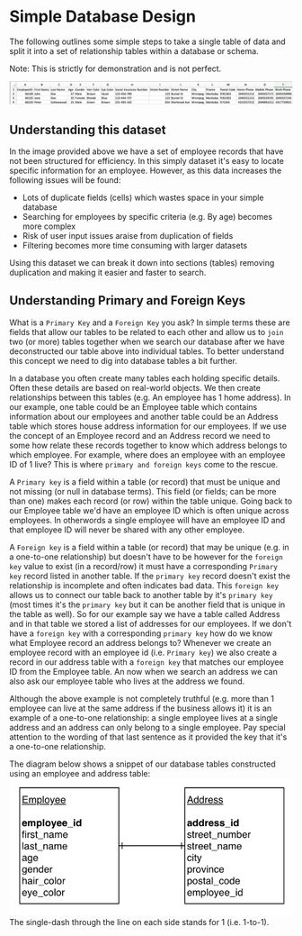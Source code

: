 # Simple Database Design

The following outlines some simple steps to take a single table of data and split it into a set of relationship tables within a database or schema. 

Note: This is strictly for demonstration and is not perfect. 

![Unstructured Data Set](https://raw.githubusercontent.com/rydevops/SimpleORM/master/Sample%20Data%20Set.png)

## Understanding this dataset

In the image provided above we have a set of employee records that have not been structured for efficiency. In this simply dataset it's easy to locate specific information for an employee. However, as this data increases the following issues will be found:

*  Lots of duplicate fields (cells) which wastes space in your simple database
*  Searching for employees by specific criteria (e.g. By age) becomes more complex
*  Risk of user input issues araise from duplication of fields
*  Filtering becomes more time consuming with larger datasets

Using this dataset we can break it down into sections (tables) removing duplication and making it easier and faster to search. 

## Understanding Primary and Foreign Keys

What is a `Primary Key` and a `Foreign Key` you ask? In simple terms these are fields that allow our tables to be related to each other and allow us to `join` two (or more) tables together when we search our database after we have deconstructed our table above into individual tables. To better understand this concept we need to dig into database tables a bit further. 

In a database you often create many tables each holding specific details. Often these details are based on real-world objects. We then create relationships between this tables (e.g. An employee has 1 home address). In our example, one table could be an Employee table which contains information about our employees and another table could be an Address table which stores house address information for our employees. If we use the concept of an Employee record and an Address record we need to some how relate these records together to know which address belongs to which employee. For example, where does an employee with an employee ID of 1 live? This is where `primary and foreign keys` come to the rescue. 

A `Primary key` is a field within a table (or record) that must be unique and not missing (or null in database terms). This field (or fields; can be more than one) makes each record (or row) within the table unique. Going back to our Employee table we'd have an employee ID which is often unique across employees. In otherwords a single employee will have an employee ID and that employee ID will never be shared with any other employee. 

A `Foreign key` is a field within a table (or record) that may be unique (e.g. in a one-to-one relationship) but doesn't have to be however for the `foreign key` value to exist (in a record/row) it must have a corresponding `Primary key` record listed in another table. If the `primary key` record doesn't exist the relationship is incomplete and often indicates bad data. This `foreign key` allows us to connect our table back to another table by it's `primary key` (most times it's the `primary key` but it can be another field that is unique in the table as well). So for our example say we have a table called Address and in that table we stored a list of addresses for our employees. If we don't have a `foreign key` with a corresponding `primary key` how do we know what Employee record an address belongs to? Whenever we create an employee record with an employee id (i.e. `Primary key`) we also create a record in our address table with a `foreign key` that matches our employee ID from the Employee table. An now when we search an address we can also ask our employee table who lives at the address we found. 

Although the above example is not completely truthful (e.g. more than 1 employee can live at the same address if the business allows it) it is an example of a one-to-one relationship: a single employee lives at a single address and an address can only belong to a single employee. Pay special attention to the wording of that last sentence as it provided the key that it's a one-to-one relationship.  

The diagram below shows a snippet of our database tables constructed using an employee and address table:
![one-to-one relationship](https://raw.githubusercontent.com/rydevops/SimpleORM/master/one-to-one.png)
The single-dash through the line on each side stands for 1 (i.e. 1-to-1). 
